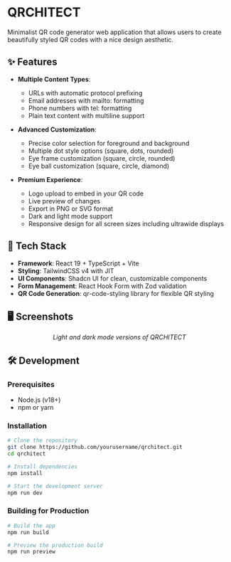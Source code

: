 # QRCHITECT

Minimalist QR code generator web application that allows users to create beautifully styled QR codes with a nice design aesthetic.

## ✨ Features

- **Multiple Content Types**:
  - URLs with automatic protocol prefixing
  - Email addresses with mailto: formatting
  - Phone numbers with tel: formatting
  - Plain text content with multiline support

- **Advanced Customization**:
  - Precise color selection for foreground and background
  - Multiple dot style options (square, dots, rounded)
  - Eye frame customization (square, circle, rounded)
  - Eye ball customization (square, circle, diamond)

- **Premium Experience**:
  - Logo upload to embed in your QR code
  - Live preview of changes
  - Export in PNG or SVG format
  - Dark and light mode support
  - Responsive design for all screen sizes including ultrawide displays

## 🚀 Tech Stack

- **Framework**: React 19 + TypeScript + Vite
- **Styling**: TailwindCSS v4 with JIT
- **UI Components**: Shadcn UI for clean, customizable components
- **Form Management**: React Hook Form with Zod validation
- **QR Code Generation**: qr-code-styling library for flexible QR styling

## 🖥️ Screenshots

<div align="center">
  <i>Light and dark mode versions of QRCHITECT</i>
</div>

## 🛠️ Development

### Prerequisites

- Node.js (v18+)
- npm or yarn

### Installation

```bash
# Clone the repository
git clone https://github.com/yourusername/qrchitect.git
cd qrchitect

# Install dependencies
npm install

# Start the development server
npm run dev
```

### Building for Production

```bash
# Build the app
npm run build

# Preview the production build
npm run preview
```
